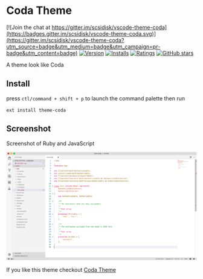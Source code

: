 # Coda Theme

[![Join the chat at https://gitter.im/scsidisk/vscode-theme-coda](https://badges.gitter.im/scsidisk/vscode-theme-coda.svg)](https://gitter.im/scsidisk/vscode-theme-coda?utm_source=badge&utm_medium=badge&utm_campaign=pr-badge&utm_content=badge)
[![Version](https://vsmarketplacebadges.dev/version-short/jasen.theme-coda.svg)](https://marketplace.visualstudio.com/items?itemName=jasen.theme-coda)
[![Installs](https://vsmarketplacebadges.dev/installs-short/jasen.theme-coda.svg)](https://marketplace.visualstudio.com/items?itemName=jasen.theme-coda)
[![Ratings](https://vsmarketplacebadges.dev/rating-short/jasen.theme-coda.svg)](https://marketplace.visualstudio.com/items?itemName=jasen.theme-coda)
[![GitHub stars](https://vsmarketplacebadges.dev/rating-star/jasen.theme-coda.svg)](https://github.com/scsidisk/vscode-theme-coda)

A theme look like Coda

## Install

press `ctl/command + shift + p` to launch the command palette then run

```
ext install theme-coda
```

## Screenshot

Screenshot of Ruby and JavaScript

![Theme Screenshot](https://github.com/scsidisk/vscode-theme-coda/raw/master/theme-coda.png)

If you like this theme checkout [Coda Theme](https://marketplace.visualstudio.com/items?itemName=jasen.theme-coda)

<!--
## Change log
You can take a look at the change log [here](https://github.com/azemoh/vscode-one-monokai/blob/master/CHANGELOG.md)
-->
